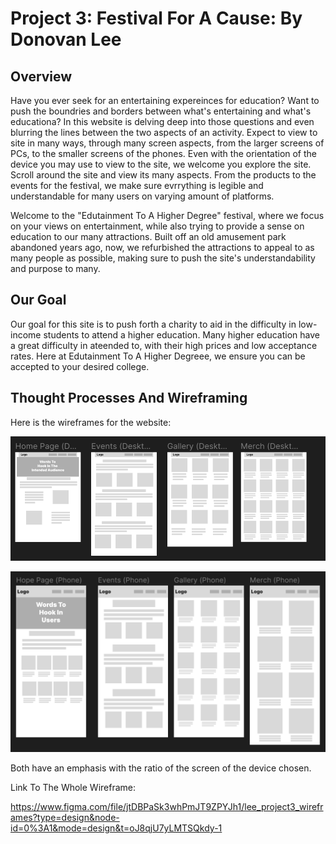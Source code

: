 # Project 3: Festival For A Cause: By Donovan Lee

## Overview

Have you ever seek for an entertaining expereinces for education? Want to push the boundries and borders between what's entertaining and what's educationa? In this website is delving deep into those questions and even blurring the lines between the two aspects of an activity. Expect to view to site in many ways, through many screen aspects, from the larger screens of PCs, to the smaller screens of the phones. Even with the orientation of the device you may use to view to the site, we welcome you explore the site. Scroll around the site and view its many aspects. From the products to the events for the festival, we make sure evrrything is legible and understandable for many users on varying amount of platforms.

Welcome to the "Edutainment To A Higher Degree" festival, where we focus on your views on entertainment, while also trying to provide a sense on education to our many attractions. Built off an old amusement park abandoned years ago, now, we refurbished the attractions to appeal to as many people as possible, making sure to push the site's understandability and purpose to many. 

## Our Goal

Our goal for this site is to push forth a charity to aid in the difficulty in low-income students to attend a higher education. Many higher education have a great difficulty in ateended to, with their high prices and low acceptance rates. Here at Edutainment To A Higher Degreee, we ensure you can be accepted to your desired college.

## Thought Processes And Wireframing

Here is the wireframes for the website:

![Wireframe Of Desktop Version Of The Site](desktopWireframe.png)

![Wireframe Of Mobile Version Of The Site](mobileWireframe.png)

Both have an emphasis with the ratio of the screen of the device chosen.

Link To The Whole Wireframe:

https://www.figma.com/file/jtDBPaSk3whPmJT9ZPYJh1/lee_project3_wireframes?type=design&node-id=0%3A1&mode=design&t=oJ8qjU7yLMTSQkdy-1